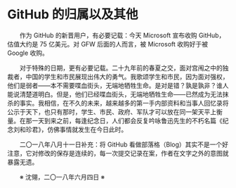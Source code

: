 # GitHub 的归属以及其他

&emsp;&emsp;作为 GitHub 的新晋用户，有必要记载：今天 Microsoft 宣布收购 GitHub，估值大约是 75 亿美元。对 GFW 后面的人而言，被 Microsoft 收购好于被 Google 收购。

&emsp;&emsp;对于特殊的日期，更有必要记载。二十九年前的春夏之交，面对宫闱之中的独裁者，中国的学生和市民展现出伟大的勇气。我歌颂学生和市民，因为面对强权，他们是弱者——本不需要喋血街头，无端地牺牲生命。是对是错？孰是孰非？谁人能说清楚道明白。但是，他们已经喋血街头，无端地牺牲生命——已然成为无法抹杀的事实。我相信，在不久的未来，越来越多的第一手内部资料和当事人回忆录将公示于天下，也只有那时，学生、市民、政府、军队才可以放在同一架天平上衡量。在那一天到来之前，每逢纪念日，人们都会反复吟咏鲁迅先生的不朽名篇《纪念刘和珍君》，仿佛事情就发生在今日此时。

&emsp;&emsp;二〇一八年八月十一日补充：将 GitHub 看做部落格（Blog）其实不是一个好注意，它对修改的保存是连续的，每一次提交记录在案，作者在文字之外的意图就暴露无遗。

&emsp;&emsp;※ 沈翎，二〇一八年六月四日 ※